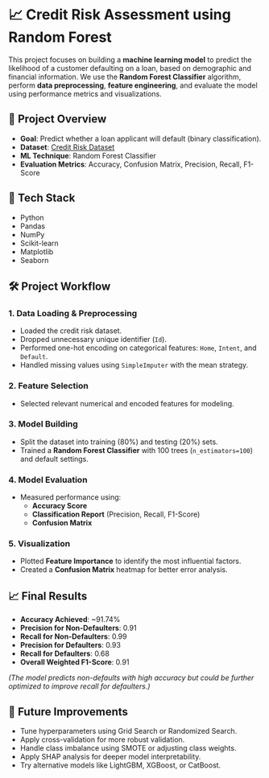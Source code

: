 # 📈 Credit Risk Assessment using Random Forest

This project focuses on building a **machine learning model** to predict the likelihood of a customer defaulting on a loan, based on demographic and financial information. We use the **Random Forest Classifier** algorithm, perform **data preprocessing**, **feature engineering**, and evaluate the model using performance metrics and visualizations.

## 📌 Project Overview

- **Goal**: Predict whether a loan applicant will default (binary classification).
- **Dataset**: [Credit Risk Dataset](https://www.kaggle.com/datasets)
- **ML Technique**: Random Forest Classifier
- **Evaluation Metrics**: Accuracy, Confusion Matrix, Precision, Recall, F1-Score

## 🧰 Tech Stack

- Python
- Pandas
- NumPy
- Scikit-learn
- Matplotlib
- Seaborn

## 🛠️ Project Workflow

### 1. **Data Loading & Preprocessing**
- Loaded the credit risk dataset.
- Dropped unnecessary unique identifier (`Id`).
- Performed one-hot encoding on categorical features: `Home`, `Intent`, and `Default`.
- Handled missing values using `SimpleImputer` with the mean strategy.

### 2. **Feature Selection**
- Selected relevant numerical and encoded features for modeling.

### 3. **Model Building**
- Split the dataset into training (80%) and testing (20%) sets.
- Trained a **Random Forest Classifier** with 100 trees (`n_estimators=100`) and default settings.

### 4. **Model Evaluation**
- Measured performance using:
  - **Accuracy Score**
  - **Classification Report** (Precision, Recall, F1-Score)
  - **Confusion Matrix**

### 5. **Visualization**
- Plotted **Feature Importance** to identify the most influential factors.
- Created a **Confusion Matrix** heatmap for better error analysis.

## 📈 Final Results

- **Accuracy Achieved**: ~91.74%
- **Precision for Non-Defaulters**: 0.91
- **Recall for Non-Defaulters**: 0.99
- **Precision for Defaulters**: 0.93
- **Recall for Defaulters**: 0.68
- **Overall Weighted F1-Score**: 0.91

*(The model predicts non-defaults with high accuracy but could be further optimized to improve recall for defaulters.)*

## 🚀 Future Improvements

- Tune hyperparameters using Grid Search or Randomized Search.
- Apply cross-validation for more robust validation.
- Handle class imbalance using SMOTE or adjusting class weights.
- Apply SHAP analysis for deeper model interpretability.
- Try alternative models like LightGBM, XGBoost, or CatBoost.
